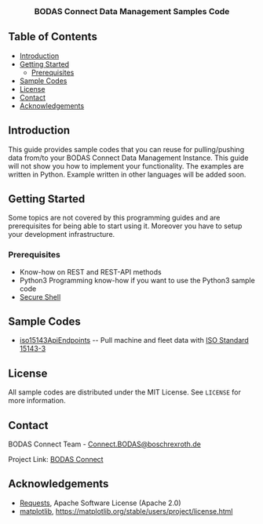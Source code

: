 <br />
<p align="center">
  
  <h3 align="center">BODAS Connect Data Management Samples Code</h3>

</p>



<!-- TABLE OF CONTENTS -->
## Table of Contents

* [Introduction](#introduction)
* [Getting Started](#getting-started)
  * [Prerequisites](#prerequisites)
* [Sample Codes](#sample-codes)
* [License](#license)
* [Contact](#contact)
* [Acknowledgements](#acknowledgements)



<!-- ABOUT THE PROJECT -->
## Introduction

This guide provides sample codes that you can reuse for pulling/pushing data from/to your BODAS Connect Data Management Instance. This guide will not show you how to implement your functionality. The examples are written in Python. Example written in other languages will be added soon.


<!-- GETTING STARTED -->
## Getting Started

Some topics are not covered by this programming guides and are prerequisites for being able to start using it. Moreover you have to setup your development infrastructure.

### Prerequisites

* Know-how on REST and REST-API methods
* Python3 Programming know-how if you want to use the Python3 sample code
* [Secure Shell](https://en.wikipedia.org/wiki/Secure_Shell)

## Sample Codes

* [iso15143ApiEndpoints](#) -- Pull machine and fleet data with [ISO Standard 15143-3](#https://www.iso.org/standard/67556.html)

<!-- LICENSE -->
## License

All sample codes are distributed under the MIT License. See `LICENSE` for more information.


<!-- CONTACT -->
## Contact

BODAS Connect Team - Connect.BODAS@boschrexroth.de

Project Link: [BODAS Connect](https://apps.boschrexroth.com/rexroth/en/transforming-mobile-machines/bodas-connect/)

<!-- ACKNOWLEDGEMENTS -->
## Acknowledgements
* [Requests](https://pypi.org/project/requests/), Apache Software License (Apache 2.0)
* [matplotlib](https://matplotlib.org/), https://matplotlib.org/stable/users/project/license.html
